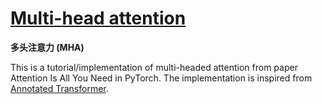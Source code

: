 # [Multi-head attention](https://nn.labml.ai/transformers/mha.html)

**多头注意力 (MHA)**

This is a tutorial/implementation of multi-headed attention from paper Attention Is All You Need in PyTorch. The implementation is inspired from [Annotated Transformer](https://nlp.seas.harvard.edu/2018/04/03/attention.html).








